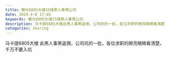 ```yaml
---
title: 曝光6805大楼15楼黑人事黑公司
date: 2019-4-8 17:45
keywords: 曝光6805大楼15楼黑人事黑公司
description: 马卡提6805大楼此黑人事黑返佣，公司坑的一批，各位求职的擦亮眼睛看清楚，千万不要入坑
categories: sharing
---
```

<td class="t_f" id="postmessage_3431497">

马卡提6805大楼 此黑人事黑返佣，公司坑的一批，各位求职的擦亮眼睛看清楚，千万不要入坑<br/>
</td>
